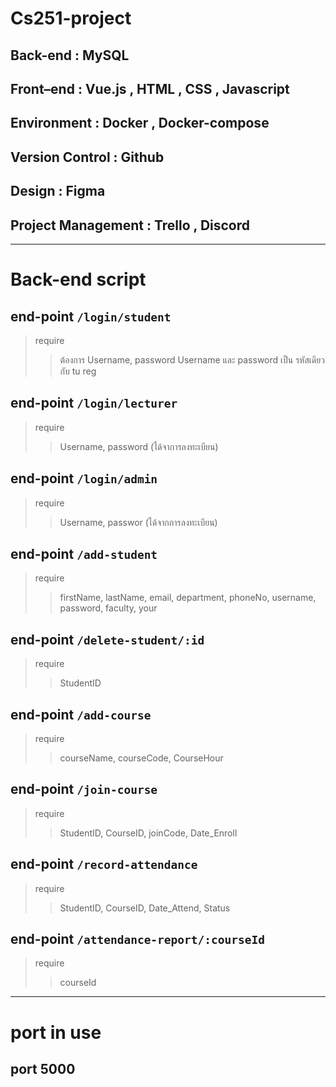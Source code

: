 # Cs251-project

## Back-end : MySQL

## Front–end : Vue.js , HTML , CSS , Javascript

## Environment : Docker , Docker-compose

## Version Control : Github

## Design : Figma

## Project Management : Trello , Discord

---

# Back-end script

## end-point `/login/student`

> require
>
> > ต้องการ Username, password
> > Username และ password เป็น รหัสเดียวกับ tu reg

## end-point `/login/lecturer`

> require
>
> > Username, password (ได้จาการลงทะเบียน)

## end-point `/login/admin`

> require
>
> > Username, passwor (ได้จากการลงทะเบียน)

## end-point `/add-student`

> require
>
> > firstName, lastName, email, department, phoneNo, username, password, faculty, your

## end-point `/delete-student/:id`

> require
>
> > StudentID

## end-point `/add-course`

> require
>
> > courseName, courseCode, CourseHour

## end-point `/join-course`

> require
>
> > StudentID, CourseID, joinCode, Date_Enroll

## end-point `/record-attendance`

> require
>
> > StudentID, CourseID, Date_Attend, Status

## end-point `/attendance-report/:courseId`

> require
>
> > courseId

---

# port in use

## port 5000
